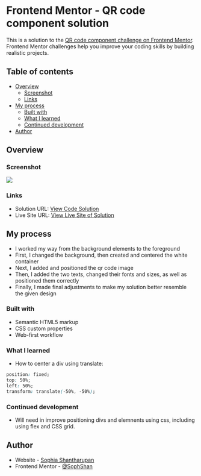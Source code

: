 # Frontend Mentor - QR code component solution

This is a solution to the [QR code component challenge on Frontend Mentor](https://www.frontendmentor.io/challenges/qr-code-component-iux_sIO_H). Frontend Mentor challenges help you improve your coding skills by building realistic projects. 

## Table of contents

- [Overview](#overview)
  - [Screenshot](#screenshot)
  - [Links](#links)
- [My process](#my-process)
  - [Built with](#built-with)
  - [What I learned](#what-i-learned)
  - [Continued development](#continued-development)
- [Author](#author)

## Overview

### Screenshot

![](qrscreenshot.jpg)

### Links

- Solution URL: [View Code Solution](https://github.com/SophShan/FrontendMentor/edit/main/qr_code)
- Live Site URL: [View Live Site of Solution]([https://your-live-site-url.com](https://sophshan.github.io/FrontendMentor/qr_code/))

## My process
- I worked my way from the background elements to the foreground
- First, I changed the background, then created and centered the white container
- Next, I added and positioned the qr code image
- Then, I added the two texts, changed their fonts and sizes, as well as positioned them correctly
- Finally, I made final adjustments to make my solution better resemble the given design

### Built with

- Semantic HTML5 markup
- CSS custom properties
- Web-first workflow

### What I learned

- How to center a div using translate:

```css
position: fixed;
top: 50%;
left: 50%;
transform: translate(-50%, -50%);
```

### Continued development

- Will need in improve positioning divs and elemnents using css, including using flex and CSS grid.

## Author

- Website - [Sophia Shantharupan](https://sophshan.github.io)
- Frontend Mentor - [@SophShan](https://www.frontendmentor.io/profile/SophShan)

